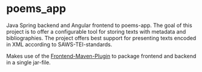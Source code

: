 # poems_app

Java Spring backend and Angular frontend to poems-app. The goal of this project is to offer a configurable tool for storing texts with metadata and bibliographies. The project offers best support for presenting texts encoded in XML according to SAWS-TEI-standards.

Makes use of the [Frontend-Maven-Plugin](https://github.com/eirslett/frontend-maven-plugin) to package frontend and backend in a single jar-file.
